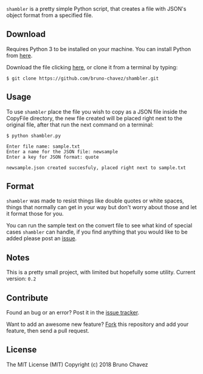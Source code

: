 `shambler` is a pretty simple Python script, that creates a file with JSON's object format from a specified file.

## Download

Requires Python 3 to be installed on your machine. You can install Python from [here](https://www.python.org/downloads/release/python-365/).

Download the file clicking [here](https://github.com/bruno-chavez/shambler/archive/master.zip), or clone it from a terminal by typing:

```
$ git clone https://github.com/bruno-chavez/shambler.git
```

## Usage

To use `shambler` place the file you wish to copy as a JSON file inside the CopyFile directory, the new file created will be placed right next to the original file, after that run the next command on a terminal:

```
$ python shambler.py

Enter file name: sample.txt
Enter a name for the JSON file: newsample
Enter a key for JSON format: quote

newsample.json created succesfuly, placed right next to sample.txt
```
## Format

`shambler` was made to resist things like double quotes or white spaces, things that normally can get in your way but don't worry about those and let it format those for you.

You can run the sample text on the convert file to see what kind of special cases `shambler` can handle, if you find anything that you would like to be added please post an [issue](https://github.com/bruno-chavez/shambler/issues).
## Notes

This is a pretty small project, with limited but hopefully some utility.
Current version: `0.2`

## Contribute

Found an bug or an error? Post it in the [issue tracker](https://github.com/bruno-chavez/shambler/issues).

Want to add an awesome new feature? [Fork](https://github.com/bruno-chavez/shambler/fork) this repository and add your feature, then send a pull request.

## License
The MIT License (MIT)
Copyright (c) 2018 Bruno Chavez
